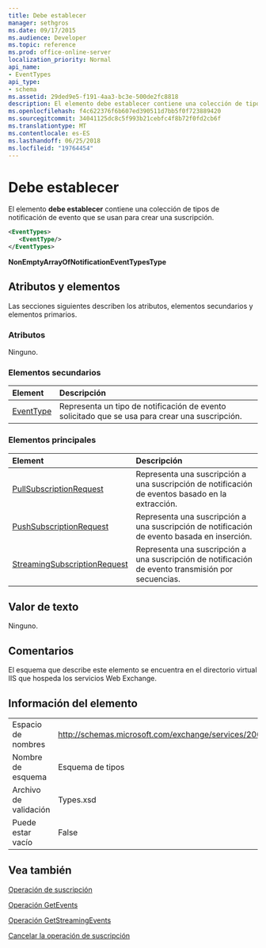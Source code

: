 ```yaml
---
title: Debe establecer
manager: sethgros
ms.date: 09/17/2015
ms.audience: Developer
ms.topic: reference
ms.prod: office-online-server
localization_priority: Normal
api_name:
- EventTypes
api_type:
- schema
ms.assetid: 29ded9e5-f191-4aa3-bc3e-500de2fc8818
description: El elemento debe establecer contiene una colección de tipos de notificación de evento que se usan para crear una suscripción.
ms.openlocfilehash: f4c622376f6b607ed390511d7bb5f0f723889420
ms.sourcegitcommit: 34041125dc8c5f993b21cebfc4f8b72f0fd2cb6f
ms.translationtype: MT
ms.contentlocale: es-ES
ms.lasthandoff: 06/25/2018
ms.locfileid: "19764454"
---
```

# <a name="eventtypes"></a>Debe establecer

El elemento **debe establecer** contiene una colección de tipos de notificación de evento que se usan para crear una suscripción. 
  
```xml
<EventTypes>
   <EventType/>
</EventTypes>
```

 **NonEmptyArrayOfNotificationEventTypesType**
## <a name="attributes-and-elements"></a>Atributos y elementos

Las secciones siguientes describen los atributos, elementos secundarios y elementos primarios.
  
### <a name="attributes"></a>Atributos

Ninguno.
  
### <a name="child-elements"></a>Elementos secundarios

|**Element**|**Descripción**|
|:-----|:-----|
|[EventType](eventtype.md) <br/> |Representa un tipo de notificación de evento solicitado que se usa para crear una suscripción.  <br/> |
   
### <a name="parent-elements"></a>Elementos principales

|**Element**|**Descripción**|
|:-----|:-----|
|[PullSubscriptionRequest](pullsubscriptionrequest.md) <br/> |Representa una suscripción a una suscripción de notificación de eventos basado en la extracción.  <br/> |
|[PushSubscriptionRequest](pushsubscriptionrequest.md) <br/> |Representa una suscripción a una suscripción de notificación de evento basada en inserción.  <br/> |
|[StreamingSubscriptionRequest](streamingsubscriptionrequest.md) <br/> |Representa una suscripción a una suscripción de notificación de evento transmisión por secuencias.  <br/> |
   
## <a name="text-value"></a>Valor de texto

Ninguno.
  
## <a name="remarks"></a>Comentarios

El esquema que describe este elemento se encuentra en el directorio virtual IIS que hospeda los servicios Web Exchange.
  
## <a name="element-information"></a>Información del elemento

|||
|:-----|:-----|
|Espacio de nombres  <br/> |http://schemas.microsoft.com/exchange/services/2006/types  <br/> |
|Nombre de esquema  <br/> |Esquema de tipos  <br/> |
|Archivo de validación  <br/> |Types.xsd  <br/> |
|Puede estar vacío  <br/> |False  <br/> |
   
## <a name="see-also"></a>Vea también



[Operación de suscripción](subscribe-operation.md)
  
[Operación GetEvents](getevents-operation.md)
  
[Operación GetStreamingEvents](getstreamingevents-operation.md)
  
[Cancelar la operación de suscripción](unsubscribe-operation.md)

